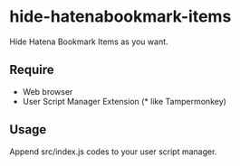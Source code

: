# hide-hatenabookmark-items

Hide Hatena Bookmark Items as you want.

## Require

-   Web browser
-   User Script Manager Extension (\* like Tampermonkey)

## Usage

Append src/index.js codes to your user script manager.
